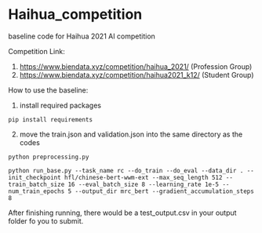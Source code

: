 # Haihua_competition

baseline code for Haihua 2021 AI competition

Competition Link:
1. https://www.biendata.xyz/competition/haihua_2021/ (Profession Group)
2. https://www.biendata.xyz/competition/haihua2021_k12/ (Student Group)

How to use the baseline:

1. install required packages 
```
pip install requirements
```

2. move the train.json and validation.json into the same directory as the codes
```
python preprocessing.py

python run_base.py --task_name rc --do_train --do_eval --data_dir . --init_checkpoint hfl/chinese-bert-wwm-ext --max_seq_length 512 --train_batch_size 16 --eval_batch_size 8 --learning_rate 1e-5 --num_train_epochs 5 --output_dir mrc_bert --gradient_accumulation_steps 8
```

After finishing running, there would be a test_output.csv in your output folder fo you to submit.

